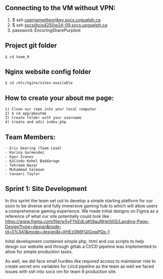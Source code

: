 ## Connecting to the VM without VPN:

1) $ ssh username@portkey.socs.uoguelph.ca
2) $ ssh socs@cis4250w24-09.socs.uoguelph.ca
3) password: EncoringSharePurplest

## Project git folder
	$ cd team_9

## Nginx website config folder
	$ cd /etc/nginx/sites-available

## How to create your about me page:
	1) Clone our repo into your local computer
	2) $ cd app/aboutme 
	3) Create folder with your username
	4) Create and edit index.php

## Team Members:
	- Eric Dearing (Team Lead)
	- Karina Garmendez
	- Egor Ivanov
	- Kalindu Kehel Baddarage
	- Tehreem Nazar
	- Muhammad Salmaan
	- Cavaari Taylor

	

## Sprint 1: Site Development

In this sprint the team set out to develop a simple starting platform for our soon to be diverse and fully immersive gaming hub to which will allow users a comprehensive gaming experience. 
We made initial designs on Figma as a reference of what our site potentially could look like : https://www.figma.com/file/w5yFYkEdLgKt9auNHe0i0S/Landing-Page-Design?type=design&node-id=0%3A1&mode=design&t=XHEz066FQjGowPQs-1


Inital development contained simple php, html and css scripts to help design our website and through gitlab a CI/CD pipeline was implemented to allow for simple production tasks.

As well, we did face small hurdles like required access to maintainer role to create secret env variables for ci/cd pipeline as the team as well we faced issues with ssh into socs vm for team 9 production site.

